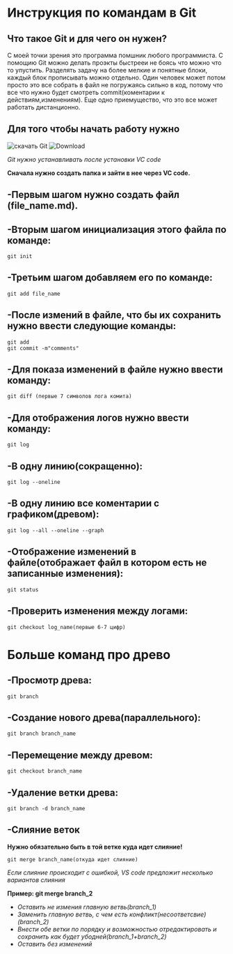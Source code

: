# Инструкция по командам в Git

## Что такое Git и для чего он нужен?

С моей точки зрения это программа помшник любого программиста. С помощию Git можно делать проэкты быстрееи не боясь что можно что то упустить. Разделять задачу на более мелкие и понятные блоки, каждый блок прописывать можно отдельно.
Один человек может потом просто это все собрать в файл не погружаясь сильно в код, потому что все что нужно будет смотреть commit(коментарии к действиям,изменениям). Еще одно приемущество, что это все может работать дистанционно. 

## Для того чтобы начать работу нужно 

![скачать Git](https://git-scm.com)
![Download](download.png)

*Git нужно устанавливать после установки VC code*

**Сначала нужно создать папка и зайти в нее через VC code.**

## -Первым шагом нужно создать файл (file_name.md).

## -Вторым шагом инициализация этого файла по команде:

    git init

## -Третьим шагом добавляем его по команде:

    git add file_name

## -После измений в файле, что бы их сохранить нужно ввести следующие команды:

    git add
    git commit -m"comments"

## -Для показа изменений в файле нужно ввести команду:

    git diff (первые 7 символов лога комита)

## -Для отображения логов нужно ввести команду:

    git log

## -В одну линию(сокращенно):

    git log --oneline

## -В одну линию все коментарии с графиком(древом):

    git log --all --oneline --graph

## -Отображение изменений в файле(отображает файл в котором есть не записанные изменения):

    git status

## -Проверить изменения между логами:

    git checkout log_name(первые 6-7 цифр)

# Больше команд про древо

## -Просмотр древа:

    git branch

## -Создание нового древа(параллельного):

    git branch branch_name

## -Перемещение между древом:

    git checkout branch_name

## -Удаление ветки древа:

    git branch -d branch_name

## -Слияние веток
**Нужно обязательно быть в той ветке куда идет слияние!**

    git merge branch_name(откуда идет слияние)

*Если слияние происходит с ошибкой, VS code предложит несколько вариантов слияния*

**Пример: git merge branch_2**

* _Оставить не измения главную ветвь(branch_1)_
* _Заменить главную ветвь, с чем есть конфликт(несоответсвие)(branch_2)_
* _Внести обе ветки по порядку и возможностью отредактировать и сохранить как будет убодней(branch_1+branch_2)_
* _Оставить без изменений_

